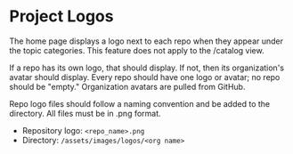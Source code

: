 # Project Logos

The home page displays a logo next to each repo when they appear under the topic categories. This feature does not apply to the /catalog view.

If a repo has its own logo, that should display. If not, then its organization's avatar should display. Every repo should have one logo or avatar; no repo should be "empty." Organization avatars are pulled from GitHub.

Repo logo files should follow a naming convention and be added to the directory. All files must be in .png format.

-   Repository logo: `<repo_name>.png`
-   Directory: `/assets/images/logos/<org name>`
